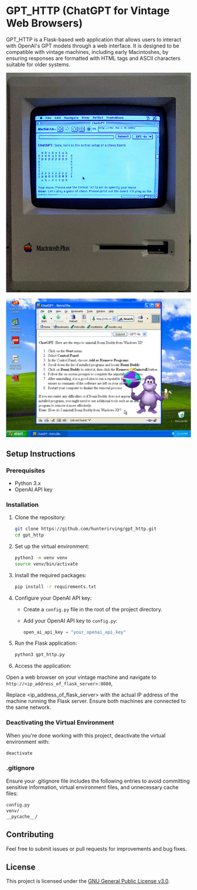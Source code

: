 # GPT_HTTP (ChatGPT for Vintage Web Browsers)

GPT_HTTP is a Flask-based web application that allows users to interact with OpenAI's GPT models through a web interface.
It is designed to be compatible with vintage machines, including early Macintoshes, by ensuring responses are formatted with HTML tags and ASCII characters suitable for older systems.

![ChatGPT client running on a vintage Macintosh Plus](readme_images/macintosh_plus.jpg)

![ChatGPT client running on Windows XP](readme_images/windows_xp.jpg)


## Setup Instructions

### Prerequisites

- Python 3.x
- OpenAI API key

### Installation

1. Clone the repository:

   ```bash
   git clone https://github.com/hunterirving/gpt_http.git
   cd gpt_http
   ```

2. Set up the virtual environment:

   ```bash
   python3 -m venv venv
   source venv/bin/activate
   ```

3. Install the required packages:

   ```bash
   pip install -r requirements.txt
   ```

4. Configure your OpenAI API key:

   - Create a `config.py` file in the root of the project directory.
   - Add your OpenAI API key to `config.py`:

     ```python
     open_ai_api_key = "your_openai_api_key"
     ```

5. Run the Flask application:

   ```bash
   python3 gpt_http.py
   ```

6. Access the application:

Open a web browser on your vintage machine and navigate to ```http://<ip_address_of_flask_server>:8080```,

Replace <ip_address_of_flask_server> with the actual IP address of the machine running the Flask server. Ensure both machines are connected to the same network.

### Deactivating the Virtual Environment

When you're done working with this project, deactivate the virtual environment with:

```bash
deactivate
```

### .gitignore

Ensure your .gitignore file includes the following entries to avoid committing sensitive information, virtual environment files, and unnecessary cache files:

```
config.py
venv/
__pycache__/
```

## Contributing

Feel free to submit issues or pull requests for improvements and bug fixes.

## License

This project is licensed under the [GNU General Public License v3.0](LICENSE.txt).
